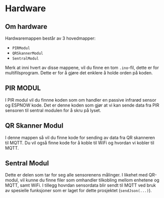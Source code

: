 # Hardware

## Om hardware

Hardwaremappen består av 3 hovedmapper:

- ``PIRModul``
- ``QRSkannerModul``
- ``SentralModul``

Merk at inni hvert av disse mappene, vil du finne en tom `.ino`-fil, dette er for multifilsprogram. Dette er for å gjøre det enklere å holde orden på koden.

## PIR MODUL

I PIR modul vil du finnne koden som om handler en passive infrarød sensor og ESPNOW kode. Det er denne koden som gjør at vi kan sende data fra PIR sensoren til sentral modulen for å skru på lyset.

## QR Skanner Modul

I denne mappen så vil du finne kode for sending av data fra QR skanneren til MQTT. Du vil også finne kode for å koble til WiFi og hvordan vi kobler til MQTT.

## Sentral Modul

Dette er delen som tar for seg alle sensorenens målinger. I likehet med QR-modul, vil kunne du finne filer som omhandler tilkobling mellom enhetene og MQTT, samt WiFi. I tillegg hovrdan sensordata blir sendt til MQTT ved bruk av spesielle funksjoner som er laget for dette prosjektet (`sendJson(...)`).
